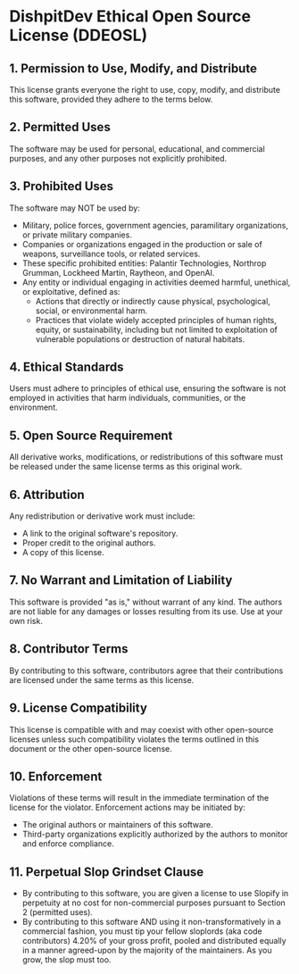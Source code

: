 # DishpitDev Ethical Open Source License (DDEOSL)

## 1. Permission to Use, Modify, and Distribute

This license grants everyone the right to use, copy, modify, and distribute this software, provided they adhere to the terms below.

## 2. Permitted Uses

The software may be used for personal, educational, and commercial purposes, and any other purposes not explicitly prohibited.

## 3. Prohibited Uses

The software may NOT be used by:

- Military, police forces, government agencies, paramilitary organizations, or private military companies.
- Companies or organizations engaged in the production or sale of weapons, surveillance tools, or related services.
- These specific prohibited entities: Palantir Technologies, Northrop Grumman, Lockheed Martin, Raytheon, and OpenAI.
- Any entity or individual engaging in activities deemed harmful, unethical, or exploitative, defined as:
  - Actions that directly or indirectly cause physical, psychological, social, or environmental harm.
  - Practices that violate widely accepted principles of human rights, equity, or sustainability, including but not limited to exploitation of vulnerable populations or destruction of natural habitats.

## 4. Ethical Standards

Users must adhere to principles of ethical use, ensuring the software is not employed in activities that harm individuals, communities, or the environment.

## 5. Open Source Requirement

All derivative works, modifications, or redistributions of this software must be released under the same license terms as this original work.

## 6. Attribution

Any redistribution or derivative work must include:

- A link to the original software's repository.
- Proper credit to the original authors.
- A copy of this license.

## 7. No Warrant and Limitation of Liability

This software is provided "as is," without warrant of any kind. The authors are not liable for any damages or losses resulting from its use. Use at your own risk.

## 8. Contributor Terms

By contributing to this software, contributors agree that their contributions are licensed under the same terms as this license.

## 9. License Compatibility

This license is compatible with and may coexist with other open-source licenses unless such compatibility violates the terms outlined in this document or the other open-source license.

## 10. Enforcement

Violations of these terms will result in the immediate termination of the license for the violator. Enforcement actions may be initiated by:

- The original authors or maintainers of this software.
- Third-party organizations explicitly authorized by the authors to monitor and enforce compliance.

## 11. Perpetual Slop Grindset Clause

- By contributing to this software, you are given a license to use Slopify in perpetuity at no cost for non-commercial purposes pursuant to Section 2 (permitted uses).
- By contributing to this software AND using it non-transformatively in a commercial fashion, you must tip your fellow sloplords (aka code contributors) 4.20% of your gross profit, pooled and distributed equally in a manner agreed-upon by the majority of the maintainers. As you grow, the slop must too.

